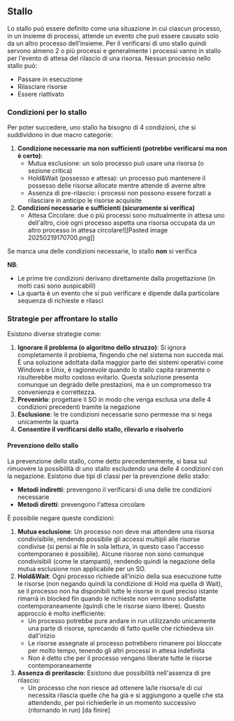 ## Stallo
Lo stallo può essere definito come una situazione in cui ciascun processo, in un insieme di processi, attende un evento che può essere causato solo da un altro processo dell’insieme.
Per il verificarsi di uno stallo quindi servono almeno 2 o più processi e generalmente i processi vanno in stallo per l'evento di attesa del rilascio di una risorsa.
Nessun processo nello stallo può:
- Passare in esecuzione
- Rilasciare risorse
- Essere riattivato
### Condizioni per lo stallo
Per poter succedere, uno stallo ha bisogno di 4 condizioni, che si suddividono in due macro categorie:
1. **Condizione necessarie ma non sufficienti (potrebbe verificarsi ma non è certo)**:
	- Mutua esclusione: un solo processo può usare una risorsa (o sezione critica)
	- Hold&Wait (possesso e attesa): un processo può mantenere il possesso delle risorse allocate mentre attende di averne altre
	- Assenza di pre-rilascio: i processi non possono essere forzati a rilasciare in anticipo le risorse acquisite
2. **Condizioni necessarie e sufficienti (sicuramente si verifica)**
	- Attesa Circolare: due o più processi sono mutualmente in attesa uno dell'altro, cioè ogni processo aspetta una risorsa occupata da un altro processo in attesa circolare![[Pasted image 20250219170700.png]]

Se manca una delle condizioni necessarie, lo stallo **non** si verifica

**NB**:
- Le prime tre condizioni derivano direttamente dalla progettazione (in molti casi sono auspicabili)
- La quarta è un evento che si può verificare e dipende dalla particolare sequenza di richieste e rilasci
### Strategie per affrontare lo stallo
Esistono diverse strategie come:
1. **Ignorare il problema (o algoritmo dello struzzo)**: Si ignora completamente il problema, fingendo che nel sistema non succeda mai. È una soluzione adottata dalla maggior parte dei sistemi operativi come Windows e Unix, è ragionevole quando lo stallo capita raramente o risulterebbe molto costoso evitarlo. Questa soluzione presenta comunque un degrado delle prestazioni, ma è un compromesso tra convenienza e correttezza. 
2. **Prevenirlo**: progettare il SO in modo che venga esclusa una delle 4 condizioni precedenti tramite la negazione 
3. **Esclusione**: le tre condizioni necessarie sono permesse ma si nega unicamente la quarta
4. **Consentire il verificarsi dello stallo, rilevarlo e risolverlo**
#### Prevenzione dello stallo
La prevenzione dello stallo, come detto precedentemente, si basa sul rimuovere la possibilità di uno stallo escludendo una delle 4 condizioni con la negazione.
Esistono due tipi di classi per la prevenzione dello stallo:
- **Metodi indiretti**: prevengono il verificarsi di una delle tre condizioni necessarie
- **Metodi diretti**: prevengono l'attesa circolare 

È possibile negare queste condizioni:
1. **Mutua esclusione**: Un processo non deve mai attendere una risorsa condivisibile, rendendo possibile gli accessi multipli alle risorse condivise (si pensi ai file in sola lettura, in questo caso l'accesso contemporaneo è possibile).
   Alcune risorse non sono comunque condivisibili (come le stampanti), rendendo quindi la negazione della mutua esclusione non applicabile per un SO.
2. **Hold&Wait**: Ogni processo richiede all'inizio della sua esecuzione tutte le risorse (non negando quindi la condizione di Hold ma quella di Wait), se il processo non ha disponibili tutte le risorse in quel preciso istante rimarrà in blocked fin quando le richieste non verranno sodisfatte contemporaneamente (quindi che le risorse siano libere).
   Questo approccio è molto inefficiente:
   - Un processo potrebbe pure andare in run utilizzando unicamente una parte di risorse, sprecando di fatto quelle che richiedeva sin dall'inizio
   - Le risorse assegnate al processo potrebbero rimanere poi bloccate per molto tempo, tenendo gli altri processi in attesa indefinita
   - Non è detto che per il processo vengano liberate tutte le risorse contemporaneamente
3. **Assenza di prerilascio**:
   Esistono due possibilità nell'assenza di pre rilascio:
   - Un processo che non riesce ad ottenere la/le risorsa/e di cui necessita rilascia quelle che ha già e si aggiungono a quelle che sta attendendo, per poi richiederle in un momento successivo (ritornando in run)
   [da finire]